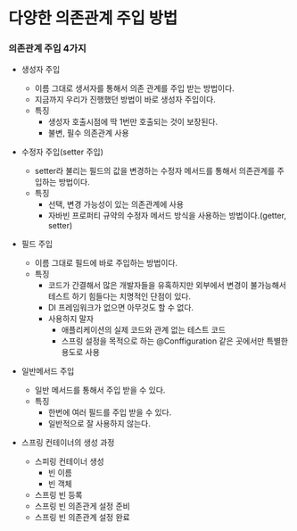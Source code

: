 다양한 의존관계 주입 방법
======================

### 의존관계 주입 4가지
- 생성자 주입
    - 이름 그대로 생서자를 통해서 의존 관계를 주입 받는 방법이다.
    - 지금까지 우리가 진행했던 방법이 바로 생성자 주입이다.
    - 특징
        - 생성자 호출시점에 딱 1번만 호출되는 것이 보장된다.
        - 불변, 필수 의존관계 사용
- 수정자 주입(setter 주입)
    - setter라 불리는 필드의 값을 변경하는 수정자 메서드를 통해서 의존관계를 주입하는 방법이다.
    - 특징
        - 선택, 변경 가능성이 있는 의존관계에 사용
        - 자바빈 프로퍼티 규약의 수정자 메서드 방식을 사용하는 방법이다.(getter, setter)
- 필드 주입
    - 이름 그대로 필드에 바로 주입하는 방법이다.
    - 특징
        - 코드가 간결해서 많은 개발자들을 유혹하지만 외부에서 변경이 불가능해서 테스트 하기 힘들다는 치명적인 단점이 있다.
        - DI 프레임워크가 없으면 아무것도 할 수 없다.
        - 사용하지 말자
            - 애플리케이션의 실제 코드와 관계 없는 테스트 코드
            - 스프링 설정을 목적으로 하는 @Conffiguration 같은 곳에서만 특별한 용도로 사용
- 일반메서드 주입
    - 일반 메서드를 통해서 주입 받을 수 있다.
    - 특징 
        - 한번에 여러 필드를 주입 받을 수 있다.
        - 일반적으로 잘 사용하지 않는다.
    

- 스프링 컨테이너의 생성 과정
    - 스피링 컨테이너 생성
        - 빈 이름
        - 빈 객체
    - 스프링 빈 등록
    - 스프링 빈 의존관게 설정 준비
    - 스프링 빈 의존관계 설정 완료


